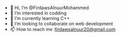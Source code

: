 - 👋 Hi, I’m @FirdawsAlnuurMohammed
- 👀 I’m interested in codding
- 🌱 I’m currently learning C++
- 💞️ I’m looking to collaborate on web development
- 📫 How to reach me :firdawsalnuur20@gmail.com

<!---
FirdawsAlnuurMohammed/FirdawsAlnuurMohammed is a ✨ special ✨ repository because its `README.md` (this file) appears on your GitHub profile.
You can click the Preview link to take a look at your changes.
--->
